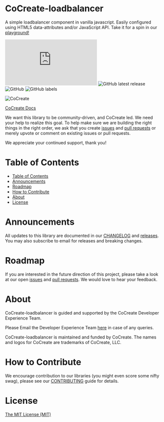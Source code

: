 # CoCreate-loadbalancer
A simple loadbalancer component in vanilla javascript. Easily configured using HTML5 data-attributes and/or JavaScript API. Take it for a spin in our [playground!](https://cocreate.app/docs/loadbalancer)

![GitHub file size in bytes](https://img.shields.io/github/size/CoCreate-app/CoCreate-loadbalancer/dist/CoCreate-loadbalancer.min.js?label=minified%20size&style=for-the-badge) 
![GitHub latest release](https://img.shields.io/github/v/release/CoCreate-app/CoCreate-loadbalancer?style=for-the-badge)
![GitHub](https://img.shields.io/github/license/CoCreate-app/CoCreate-loadbalancer?style=for-the-badge) 
![GitHub labels](https://img.shields.io/github/labels/CoCreate-app/CoCreate-loadbalancer/help%20wanted?style=for-the-badge)

![CoCreate](https://cdn.cocreate.app/logo.png)

[CoCreate Docs](https://cocreate.app/docs/loadbalancer)


We want this library to be community-driven, and CoCreate led. We need your help to realize this goal. To help make sure we are building the right things in the right order, we ask that you create [issues](https://github.com/CoCreate-app/Realtime_Admin_CRM_and_CMS/issues) and [pull requests](https://github.com/CoCreate-app/Realtime_Admin_CRM_and_CMS/pulls) or merely upvote or comment on existing issues or pull requests.

We appreciate your continued support, thank you!

# Table of Contents

- [Table of Contents](#table-of-contents)
- [Announcements](#announcements)
- [Roadmap](#roadmap)
- [How to Contribute](#how-to-contribute)
- [About](#about)
- [License](#license)

<a name="announcements"></a>
# Announcements

All updates to this library are documented in our [CHANGELOG](https://github.com/CoCreate-app/CoCreate-loadbalancer/blob/master/CHANGELOG.md) and [releases](https://github.com/CoCreate-app/CoCreate-loadbalancer/releases). You may also subscribe to email for releases and breaking changes. 

<a name="roadmap"></a>
# Roadmap

If you are interested in the future direction of this project, please take a look at our open [issues](https://github.com/CoCreate-app/CoCreate-loadbalancer/issues) and [pull requests](https://github.com/CoCreate-app/CoCreate-loadbalancer/pulls). We would love to hear your feedback.


<a name="about"></a>
# About

CoCreate-loadbalancer is guided and supported by the CoCreate Developer Experience Team.

Please Email the Developer Experience Team [here](mailto:develop@cocreate.app) in case of any queries.

CoCreate-loadbalancer is maintained and funded by CoCreate. The names and logos for CoCreate are trademarks of CoCreate, LLC.

<a name="contribute"></a>
# How to Contribute

We encourage contribution to our libraries (you might even score some nifty swag), please see our [CONTRIBUTING](https://github.com/CoCreate-app/CoCreate-loadbalancer/blob/master/CONTRIBUTING.md) guide for details.

# License
[The MIT License (MIT)](https://github.com/CoCreate-app/CoCreate-loadbalancer/blob/master/LICENSE)

